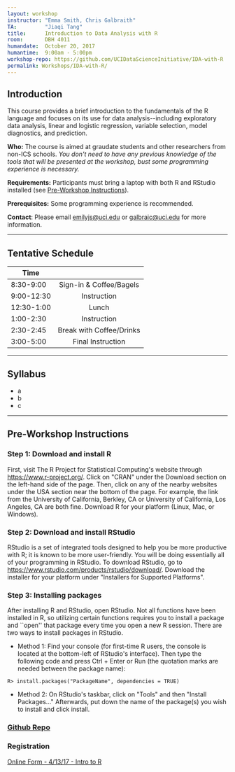 ```yaml
---
layout: workshop
instructor: "Emma Smith, Chris Galbraith"
TA: 		"Jiaqi Tang"
title: 		Introduction to Data Analysis with R
room:		DBH 4011
humandate:	October 20, 2017
humantime:	9:00am - 5:00pm
workshop-repo: https://github.com/UCIDataScienceInitiative/IDA-with-R
permalink: Workshops/IDA-with-R/
---
```


## Introduction
This course provides a brief introduction to the fundamentals of the R language and focuses on its use for data analysis--including exploratory data analysis, linear and logistic regression, variable selection, model diagnostics, and prediction.


**Who:** The course is aimed at graudate students and other researchers from non-ICS schools. *You don't need to have any previous knowledge of the tools that will be presented at the workshop, bust some programming experience is necessary.*

**Requirements:** Participants must bring a laptop with both R and RStudio installed (see [Pre-Workshop Instructions](#Instructions)). 

**Prerequisites:** Some programming experience is recommended. 

**Contact**: Please email [emilyjs@uci.edu](mailto:emilyjs@uci.edu) or [galbraic@uci.edu](mailto:galbraic@uci.edu) for more information.

* * *



## <a name="Schedule"></a>Tentative Schedule

| Time	       	|           	|
| ------------- |:-------------:|
| 8:30-9:00  | Sign-in & Coffee/Bagels	|
| 9:00-12:30 | Instruction |
| 12:30-1:00	| Lunch			|
| 1:00-2:30		| Instruction |
| 2:30-2:45		| Break	with Coffee/Drinks|
| 3:00-5:00	  | Final Instruction |

* * *



## <a name="Syllabus"></a>Syllabus

* a
* b
* c

* * *


## <a name="Instructions"></a>Pre-Workshop Instructions

### Step 1: Download and install R
First, visit The R Project for Statistical Computing's website through <https://www.r-project.org/>. Click on "CRAN" under the Download section on the left-hand side of the page. Then, click on any of the nearby websites under the USA section near the bottom of the page. For example, the link from the University of California, Berkley, CA or University of California, Los Angeles, CA are both fine. Download R for your platform (Linux, Mac, or Windows).


### Step 2: Download and install RStudio
RStudio is a set of integrated tools designed to help you be more productive with R; it is known to be more user-friendly. You will be doing essentially all of your programming in RStudio. To download RStudio, go to <https://www.rstudio.com/products/rstudio/download/>. Download the installer for your platform under "Installers for Supported Platforms".

### Step 3: Installing packages
After installing R and RStudio, open RStudio. Not all functions have been installed in R, so utilizing certain functions requires you to install a package and ``open'' that package every time you open a new R session. There are two ways to install packages in RStudio.

* Method 1: Find your console (for first-time R users, the console is located at the bottom-left of RStudio's interface). Then type the following code and press Ctrl + Enter or Run (the quotation marks are needed between the package name):

```
R> install.packages("PackageName", dependencies = TRUE)
```

* Method 2: On RStudio's taskbar, click on "Tools" and then "Install Packages..." Afterwards, put down the name of the package(s) you wish to install and click install.

### <a name="Repo" href="https://github.com/UCIDataScienceInitiative/IntroR_Workshop">Github Repo</a>

### <a name="Registration"></a>Registration
<script type="text/javascript" src="https://uci-oai.formstack.com/forms/js.php/intro_r041217"></script><noscript><a href="https://uci-oai.formstack.com/forms/intro_r041217" title="Online Form">Online Form - 4/13/17 - Intro to R</a></noscript>
